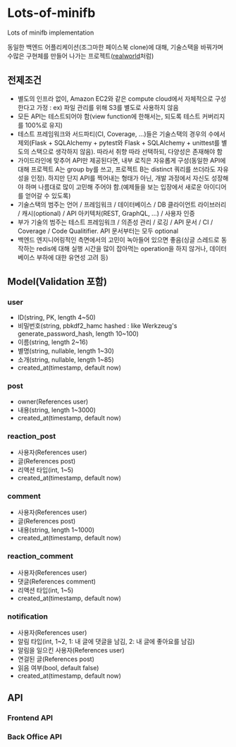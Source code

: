 # Lots-of-minifb
Lots of minifb implementation

동일한 백엔드 어플리케이션(조그마한 페이스북 clone)에 대해, 기술스택을 바꿔가며 수많은 구현체를 만들어 나가는 프로젝트([realworld](https://github.com/gothinkster/realworld)처럼)

## 전제조건
- 별도의 인프라 없이, Amazon EC2와 같은 compute cloud에서 자체적으로 구성한다고 가정 : ex) 파일 관리를 위해 S3를 별도로 사용하지 않음
- 모든 API는 테스트되어야 함(view function에 한해서는, 되도록 테스트 커버리지를 100%로 유지)
- 테스트 프레임워크와 서드파티(CI, Coverage, ...)들은 기술스택의 경우의 수에서 제외(Flask + SQLAlchemy + pytest와 Flask + SQLAlchemy + unittest를 별도의 스택으로 생각하지 않음). 따라서 취향 따라 선택하되, 다양성은 존재해야 함
- 가이드라인에 맞추어 API만 제공된다면, 내부 로직은 자유롭게 구성(동일한 API에 대해 프로젝트 A는 group by를 쓰고, 프로젝트 B는 distinct 쿼리를 쓰더라도 자유성을 인정). 하지만 단지 API를 찍어내는 형태가 아닌, 개발 과정에서 자신도 성장해야 하며 나름대로 많이 고민해 주어야 함.(예제들을 보는 입장에서 새로운 아이디어를 얻어갈 수 있도록)
- 기술스택의 범주는 언어 / 프레임워크 / 데이터베이스 / DB 클라이언트 라이브러리 / 캐시(optional) / API 아키텍처(REST, GraphQL, ...) / 사용자 인증
- 부가 기술의 범주는 테스트 프레임워크 / 의존성 관리 / 로깅 / API 문서 / CI / Coverage / Code Qualitifier. API 문서부터는 모두 optional
- 백엔드 엔지니어링적인 측면에서의 고민이 녹아들어 있으면 좋음(싱글 스레드로 동작하는 redis에 대해 실행 시간을 많이 잡아먹는 operation을 하지 않거나, 데이터베이스 부하에 대한 유연성 고려 등)

## Model(Validation 포함)
### user
- ID(string, PK, length 4~50)
- 비밀번호(string, pbkdf2_hamc hashed : like Werkzeug's generate_password_hash, length 10~100)
- 이름(string, length 2~16)
- 별명(string, nullable, length 1~30)
- 소개(string, nullable, length 1~85)
- created_at(timestamp, default now)

### post
- owner(References user)
- 내용(string, length 1~3000)
- created_at(timestamp, default now)

### reaction_post
- 사용자(References user)
- 글(References post)
- 리액션 타입(int, 1~5)
- created_at(timestamp, default now)

### comment
- 사용자(References user)
- 글(References post)
- 내용(string, length 1~1000)
- created_at(timestamp, default now)

### reaction_comment
- 사용자(References user)
- 댓글(References comment)
- 리액션 타입(int, 1~5)
- created_at(timestamp, default now)

### notification
- 사용자(References user)
- 알림 타입(int, 1~2, 1: 내 글에 댓글을 남김, 2: 내 글에 좋아요를 남김)
- 알림을 일으킨 사용자(References user)
- 연걸된 글(References post)
- 읽음 여부(bool, default false)
- created_at(timestamp, default now)

## API
### Frontend API
### Back Office API
